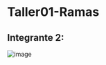 # Taller01-Ramas

## Integrante 2:

![image](https://github.com/aszurita/Taller01-Ramas/assets/127264125/5e7c77a1-b292-4cca-b400-cce3a9636076)
